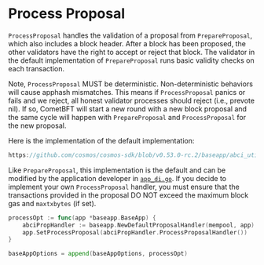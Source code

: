 # Process Proposal

`ProcessProposal` handles the validation of a proposal from `PrepareProposal`,
which also includes a block header. After a block has been proposed,
the other validators have the right to accept or reject that block. The validator in the
default implementation of `PrepareProposal` runs basic validity checks on each
transaction.

Note, `ProcessProposal` MUST be deterministic. Non-deterministic behaviors will cause apphash mismatches.
This means if `ProcessProposal` panics or fails and we reject, all honest validator
processes should reject (i.e., prevote nil). If so, CometBFT will start a new round with a new block proposal and the same cycle will happen with `PrepareProposal`
and `ProcessProposal` for the new proposal.

Here is the implementation of the default implementation:

```go reference
https://github.com/cosmos/cosmos-sdk/blob/v0.53.0-rc.2/baseapp/abci_utils.go#L219-L226
```

Like `PrepareProposal`, this implementation is the default and can be modified by
the application developer in [`app_di.go`](../building-apps/01-app-go-v2.md). If you decide to implement
your own `ProcessProposal` handler, you must ensure that the transactions
provided in the proposal DO NOT exceed the maximum block gas and `maxtxbytes` (if set).

```go
processOpt := func(app *baseapp.BaseApp) {
    abciPropHandler := baseapp.NewDefaultProposalHandler(mempool, app)
    app.SetProcessProposal(abciPropHandler.ProcessProposalHandler())
}

baseAppOptions = append(baseAppOptions, processOpt)
```
